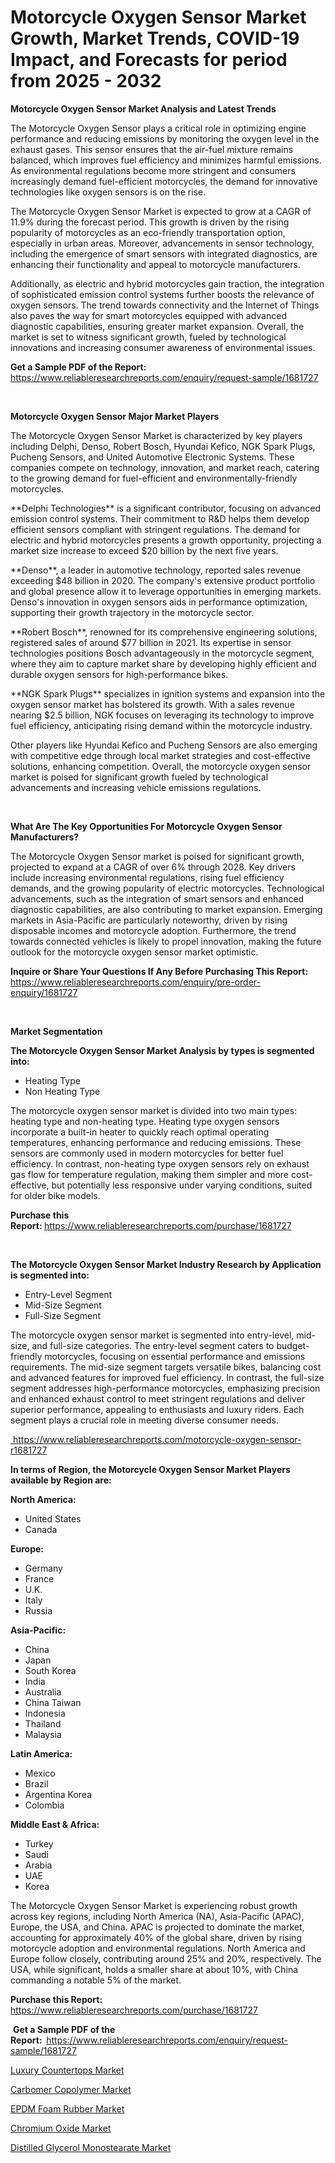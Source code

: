 <p><h1>Motorcycle Oxygen Sensor Market Growth, Market Trends, COVID-19 Impact, and Forecasts for period from 2025 - 2032</h1></p><p><strong>Motorcycle Oxygen Sensor Market Analysis and Latest Trends</strong></p>
<p><p>The Motorcycle Oxygen Sensor plays a critical role in optimizing engine performance and reducing emissions by monitoring the oxygen level in the exhaust gases. This sensor ensures that the air-fuel mixture remains balanced, which improves fuel efficiency and minimizes harmful emissions. As environmental regulations become more stringent and consumers increasingly demand fuel-efficient motorcycles, the demand for innovative technologies like oxygen sensors is on the rise.</p><p>The Motorcycle Oxygen Sensor Market is expected to grow at a CAGR of 11.9% during the forecast period. This growth is driven by the rising popularity of motorcycles as an eco-friendly transportation option, especially in urban areas. Moreover, advancements in sensor technology, including the emergence of smart sensors with integrated diagnostics, are enhancing their functionality and appeal to motorcycle manufacturers.</p><p>Additionally, as electric and hybrid motorcycles gain traction, the integration of sophisticated emission control systems further boosts the relevance of oxygen sensors. The trend towards connectivity and the Internet of Things also paves the way for smart motorcycles equipped with advanced diagnostic capabilities, ensuring greater market expansion. Overall, the market is set to witness significant growth, fueled by technological innovations and increasing consumer awareness of environmental issues.</p></p>
<p><strong>Get a Sample PDF of the Report:&nbsp;</strong> <a href="https://www.reliableresearchreports.com/enquiry/request-sample/1681727?utm_campaign=10&utm_medium=2&utm_source=Github&utm_content=ia&utm_term=30012025&utm_id=motorcycle-oxygen-sensor">https://www.reliableresearchreports.com/enquiry/request-sample/1681727</a></p>
<p>&nbsp;</p>
<p><strong>Motorcycle Oxygen Sensor Major Market Players</strong></p>
<p><p>The Motorcycle Oxygen Sensor Market is characterized by key players including Delphi, Denso, Robert Bosch, Hyundai Kefico, NGK Spark Plugs, Pucheng Sensors, and United Automotive Electronic Systems. These companies compete on technology, innovation, and market reach, catering to the growing demand for fuel-efficient and environmentally-friendly motorcycles.</p><p>**Delphi Technologies** is a significant contributor, focusing on advanced emission control systems. Their commitment to R&D helps them develop efficient sensors compliant with stringent regulations. The demand for electric and hybrid motorcycles presents a growth opportunity, projecting a market size increase to exceed $20 billion by the next five years.</p><p>**Denso**, a leader in automotive technology, reported sales revenue exceeding $48 billion in 2020. The company's extensive product portfolio and global presence allow it to leverage opportunities in emerging markets. Denso's innovation in oxygen sensors aids in performance optimization, supporting their growth trajectory in the motorcycle sector.</p><p>**Robert Bosch**, renowned for its comprehensive engineering solutions, registered sales of around $77 billion in 2021. Its expertise in sensor technologies positions Bosch advantageously in the motorcycle segment, where they aim to capture market share by developing highly efficient and durable oxygen sensors for high-performance bikes.</p><p>**NGK Spark Plugs** specializes in ignition systems and expansion into the oxygen sensor market has bolstered its growth. With a sales revenue nearing $2.5 billion, NGK focuses on leveraging its technology to improve fuel efficiency, anticipating rising demand within the motorcycle industry.</p><p>Other players like Hyundai Kefico and Pucheng Sensors are also emerging with competitive edge through local market strategies and cost-effective solutions, enhancing competition. Overall, the motorcycle oxygen sensor market is poised for significant growth fueled by technological advancements and increasing vehicle emissions regulations.</p></p>
<p>&nbsp;</p>
<p><strong>What Are The Key Opportunities For Motorcycle Oxygen Sensor Manufacturers?</strong></p>
<p><p>The Motorcycle Oxygen Sensor market is poised for significant growth, projected to expand at a CAGR of over 6% through 2028. Key drivers include increasing environmental regulations, rising fuel efficiency demands, and the growing popularity of electric motorcycles. Technological advancements, such as the integration of smart sensors and enhanced diagnostic capabilities, are also contributing to market expansion. Emerging markets in Asia-Pacific are particularly noteworthy, driven by rising disposable incomes and motorcycle adoption. Furthermore, the trend towards connected vehicles is likely to propel innovation, making the future outlook for the motorcycle oxygen sensor market optimistic.</p></p>
<p><strong>Inquire or Share Your Questions If Any Before Purchasing This Report:</strong> <a href="https://www.reliableresearchreports.com/enquiry/pre-order-enquiry/1681727?utm_campaign=10&utm_medium=2&utm_source=Github&utm_content=ia&utm_term=30012025&utm_id=motorcycle-oxygen-sensor">https://www.reliableresearchreports.com/enquiry/pre-order-enquiry/1681727</a></p>
<p>&nbsp;</p>
<p><strong>Market Segmentation</strong></p>
<p><strong>The Motorcycle Oxygen Sensor Market Analysis by types is segmented into:</strong></p>
<p><ul><li>Heating Type</li><li>Non Heating Type</li></ul></p>
<p><p>The motorcycle oxygen sensor market is divided into two main types: heating type and non-heating type. Heating type oxygen sensors incorporate a built-in heater to quickly reach optimal operating temperatures, enhancing performance and reducing emissions. These sensors are commonly used in modern motorcycles for better fuel efficiency. In contrast, non-heating type oxygen sensors rely on exhaust gas flow for temperature regulation, making them simpler and more cost-effective, but potentially less responsive under varying conditions, suited for older bike models.</p></p>
<p><strong>Purchase this Report:&nbsp;</strong><a href="https://www.reliableresearchreports.com/purchase/1681727?utm_campaign=10&utm_medium=2&utm_source=Github&utm_content=ia&utm_term=30012025&utm_id=motorcycle-oxygen-sensor">https://www.reliableresearchreports.com/purchase/1681727</a></p>
<p>&nbsp;</p>
<p><strong>The Motorcycle Oxygen Sensor Market Industry Research by Application is segmented into:</strong></p>
<p><ul><li>Entry-Level Segment</li><li>Mid-Size Segment</li><li>Full-Size Segment</li></ul></p>
<p><p>The motorcycle oxygen sensor market is segmented into entry-level, mid-size, and full-size categories. The entry-level segment caters to budget-friendly motorcycles, focusing on essential performance and emissions requirements. The mid-size segment targets versatile bikes, balancing cost and advanced features for improved fuel efficiency. In contrast, the full-size segment addresses high-performance motorcycles, emphasizing precision and enhanced exhaust control to meet stringent regulations and deliver superior performance, appealing to enthusiasts and luxury riders. Each segment plays a crucial role in meeting diverse consumer needs.</p></p>
<p><a href="https://www.reliableresearchreports.com/motorcycle-oxygen-sensor-r1681727?utm_campaign=10&utm_medium=2&utm_source=Github&utm_content=ia&utm_term=30012025&utm_id=motorcycle-oxygen-sensor">&nbsp;https://www.reliableresearchreports.com/motorcycle-oxygen-sensor-r1681727</a></p>
<p><strong>In terms of Region, the Motorcycle Oxygen Sensor Market Players available by Region are:</strong></p>
<p>
    <p> <strong> North America: </strong>
        <ul>
            <li>United States</li>
            <li>Canada</li>
        </ul>
        </p> 
    <p> <strong> Europe: </strong>
        <ul>
            <li>Germany</li>
            <li>France</li>
            <li>U.K.</li>
            <li>Italy</li>
            <li>Russia</li>
        </ul>
        </p> 
    <p> <strong> Asia-Pacific: </strong>
        <ul>
            <li>China</li>
            <li>Japan</li>
            <li>South Korea</li>
            <li>India</li>
            <li>Australia</li>
            <li>China Taiwan</li>
            <li>Indonesia</li>
            <li>Thailand</li>
            <li>Malaysia</li>
        </ul>
        </p> 
    <p> <strong> Latin America: </strong>
        <ul>
            <li>Mexico</li>
            <li>Brazil</li>
            <li>Argentina Korea</li>
            <li>Colombia</li>
        </ul>
        </p> 
    <p> <strong> Middle East & Africa: </strong>
        <ul>
            <li>Turkey</li>
            <li>Saudi</li>
            <li>Arabia</li>
            <li>UAE</li>
            <li>Korea</li>
        </ul>
    </p>
    </p>
<p><p>The Motorcycle Oxygen Sensor Market is experiencing robust growth across key regions, including North America (NA), Asia-Pacific (APAC), Europe, the USA, and China. APAC is projected to dominate the market, accounting for approximately 40% of the global share, driven by rising motorcycle adoption and environmental regulations. North America and Europe follow closely, contributing around 25% and 20%, respectively. The USA, while significant, holds a smaller share at about 10%, with China commanding a notable 5% of the market.</p></p>
<p><strong>Purchase this Report: </strong><a href="https://www.reliableresearchreports.com/purchase/1681727?utm_campaign=10&utm_medium=2&utm_source=Github&utm_content=ia&utm_term=30012025&utm_id=motorcycle-oxygen-sensor">https://www.reliableresearchreports.com/purchase/1681727</a></p>
<p>&nbsp;<strong>Get a Sample PDF of the Report:&nbsp;&nbsp;</strong><a href="https://www.reliableresearchreports.com/enquiry/request-sample/1681727?utm_campaign=10&utm_medium=2&utm_source=Github&utm_content=ia&utm_term=30012025&utm_id=motorcycle-oxygen-sensor">https://www.reliableresearchreports.com/enquiry/request-sample/1681727</a></p>
<p><strong></strong></p>
<p><p><a href="https://github.com/moazugavate/Market-Research-Report-List-1/blob/main/luxury-countertops-market.md?utm_campaign=10&utm_medium=2&utm_source=Github&utm_content=ia&utm_term=30012025&utm_id=motorcycle-oxygen-sensor">Luxury Countertops Market</a></p><p><a href="https://github.com/RickHolmes3/Market-Research-Report-List-7/blob/main/carbomer-copolymer-market.md?utm_campaign=10&utm_medium=2&utm_source=Github&utm_content=ia&utm_term=30012025&utm_id=motorcycle-oxygen-sensor">Carbomer Copolymer Market</a></p><p><a href="https://github.com/Krish2023na/Market-Research-Report-List-7/blob/main/epdm-foam-rubber-market.md?utm_campaign=10&utm_medium=2&utm_source=Github&utm_content=ia&utm_term=30012025&utm_id=motorcycle-oxygen-sensor">EPDM Foam Rubber Market</a></p><p><a href="https://github.com/chkrselia/Market-Research-Report-List-1/blob/main/chromium-oxide-market.md?utm_campaign=10&utm_medium=2&utm_source=Github&utm_content=ia&utm_term=30012025&utm_id=motorcycle-oxygen-sensor">Chromium Oxide Market</a></p><p><a href="https://github.com/bmorecock/Market-Research-Report-List-5/blob/main/distilled-glycerol-monostearate-market.md?utm_campaign=10&utm_medium=2&utm_source=Github&utm_content=ia&utm_term=30012025&utm_id=motorcycle-oxygen-sensor">Distilled Glycerol Monostearate Market</a></p></p>